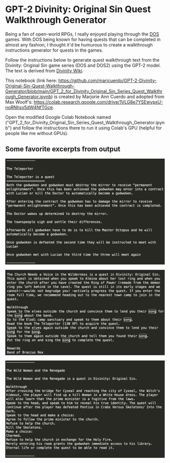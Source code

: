 # GPT-2 Divinity: Original Sin Quest Walkthrough Generator

Being a fan of open-world RPGs, I really enjoyed playing through the [DOS](http://www.divinityoriginalsin.com/) games. With DOS being known for having quests that can be completed in almost any fashion, I thought it'd be humurous to create a walkthrough instructions generator for quests in the games.

Follow the instructions below to generate quest walkthrough text from the Divinity: Original Sin game series (DOS and DOS2) using the GPT-2 model. The text is derived from [Divinity Wiki](https://divinity.fandom.com/wiki/Divinity_Wiki).

This notebook (link here: https://github.com/marjcuerdo/GPT-2-Divinity-Original-Sin-Quest-Walkthrough-Generator/blob/main/GPT_2_for_Divinity_Original_Sin_Series_Quest_Walkthrough_Generator.ipynb) is created by Marjorie Ann Cuerdo and adopted from Max Woolf's: https://colab.research.google.com/drive/1VLG8e7YSEwypxU-noRNhsv5dW4NfTGce.

Open the modified Google Colab Notebook named ("GPT_2_for_Divinity_Original_Sin_Series_Quest_Walkthrough_Generator.ipynb") and follow the instructions there to run it using Colab's GPU (helpful for people like me without GPUs).

## Some favorite excerpts from output

![Generated quest about godwoken??](https://raw.githubusercontent.com/marjcuerdo/GPT-2-Divinity-Original-Sin-Quest-Walkthrough-Generator/main/images/godwoken.png)

![Generated quest about elves and songs??](https://raw.githubusercontent.com/marjcuerdo/GPT-2-Divinity-Original-Sin-Quest-Walkthrough-Generator/main/images/songs.png)

![Generated quest about prime minister fugitive](https://raw.githubusercontent.com/marjcuerdo/GPT-2-Divinity-Original-Sin-Quest-Walkthrough-Generator/main/images/fugitive.png)
